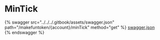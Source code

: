 # MinTick

{% swagger src="../../../.gitbook/assets/swagger.json" path="/makefuntoken/{account}/minTick" method="get" %}
[swagger.json](../../../.gitbook/assets/swagger.json)
{% endswagger %}
